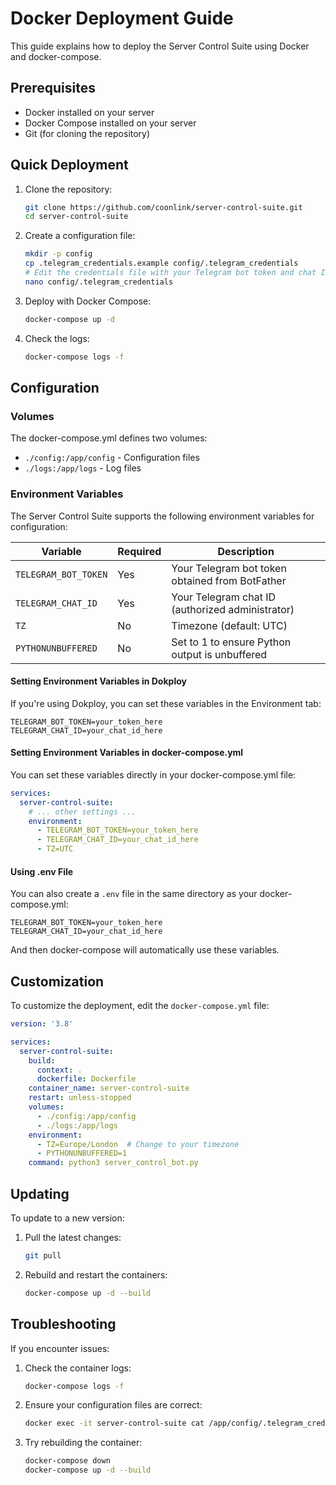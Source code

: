 # Docker Deployment Guide

This guide explains how to deploy the Server Control Suite using Docker and docker-compose.

## Prerequisites

- Docker installed on your server
- Docker Compose installed on your server
- Git (for cloning the repository)

## Quick Deployment

1. Clone the repository:
   ```bash
   git clone https://github.com/coonlink/server-control-suite.git
   cd server-control-suite
   ```

2. Create a configuration file:
   ```bash
   mkdir -p config
   cp .telegram_credentials.example config/.telegram_credentials
   # Edit the credentials file with your Telegram bot token and chat ID
   nano config/.telegram_credentials
   ```

3. Deploy with Docker Compose:
   ```bash
   docker-compose up -d
   ```

4. Check the logs:
   ```bash
   docker-compose logs -f
   ```

## Configuration

### Volumes

The docker-compose.yml defines two volumes:
- `./config:/app/config` - Configuration files
- `./logs:/app/logs` - Log files

### Environment Variables

The Server Control Suite supports the following environment variables for configuration:

| Variable | Required | Description |
|----------|----------|-------------|
| `TELEGRAM_BOT_TOKEN` | Yes | Your Telegram bot token obtained from BotFather |
| `TELEGRAM_CHAT_ID` | Yes | Your Telegram chat ID (authorized administrator) |
| `TZ` | No | Timezone (default: UTC) |
| `PYTHONUNBUFFERED` | No | Set to 1 to ensure Python output is unbuffered |

#### Setting Environment Variables in Dokploy

If you're using Dokploy, you can set these variables in the Environment tab:

```
TELEGRAM_BOT_TOKEN=your_token_here
TELEGRAM_CHAT_ID=your_chat_id_here
```

#### Setting Environment Variables in docker-compose.yml

You can set these variables directly in your docker-compose.yml file:

```yaml
services:
  server-control-suite:
    # ... other settings ...
    environment:
      - TELEGRAM_BOT_TOKEN=your_token_here
      - TELEGRAM_CHAT_ID=your_chat_id_here
      - TZ=UTC
```

#### Using .env File

You can also create a `.env` file in the same directory as your docker-compose.yml:

```
TELEGRAM_BOT_TOKEN=your_token_here
TELEGRAM_CHAT_ID=your_chat_id_here
```

And then docker-compose will automatically use these variables.

## Customization

To customize the deployment, edit the `docker-compose.yml` file:

```yaml
version: '3.8'

services:
  server-control-suite:
    build:
      context: .
      dockerfile: Dockerfile
    container_name: server-control-suite
    restart: unless-stopped
    volumes:
      - ./config:/app/config
      - ./logs:/app/logs
    environment:
      - TZ=Europe/London  # Change to your timezone
      - PYTHONUNBUFFERED=1
    command: python3 server_control_bot.py
```

## Updating

To update to a new version:

1. Pull the latest changes:
   ```bash
   git pull
   ```

2. Rebuild and restart the containers:
   ```bash
   docker-compose up -d --build
   ```

## Troubleshooting

If you encounter issues:

1. Check the container logs:
   ```bash
   docker-compose logs -f
   ```

2. Ensure your configuration files are correct:
   ```bash
   docker exec -it server-control-suite cat /app/config/.telegram_credentials
   ```

3. Try rebuilding the container:
   ```bash
   docker-compose down
   docker-compose up -d --build
   ``` 
